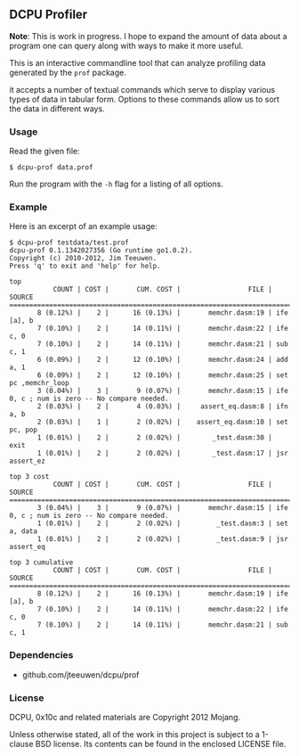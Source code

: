 ## DCPU Profiler

**Note**: This is work in progress. I hope to expand the amount of data about
a program one can query along with ways to make it more useful.

This is an interactive commandline tool that can analyze profiling data
generated by the `prof` package.

it accepts a number of textual commands which serve to display various
types of data in tabular form. Options to these commands allow us to
sort the data in different ways.

### Usage

Read the given file:

    $ dcpu-prof data.prof

Run the program with the `-h` flag for a listing of all options.


### Example

Here is an excerpt of an example usage:

	$ dcpu-prof testdata/test.prof 
	dcpu-prof 0.1.1342027356 (Go runtime go1.0.2).
	Copyright (c) 2010-2012, Jim Teeuwen.
	Press 'q' to exit and 'help' for help.
    
	top
		       COUNT | COST |       CUM. COST |                 FILE | SOURCE
	============================================================================
		   8 (0.12%) |    2 |      16 (0.13%) |       memchr.dasm:19 | ife [a], b
		   7 (0.10%) |    2 |      14 (0.11%) |       memchr.dasm:22 | ife c, 0
		   7 (0.10%) |    2 |      14 (0.11%) |       memchr.dasm:21 | sub c, 1
		   6 (0.09%) |    2 |      12 (0.10%) |       memchr.dasm:24 | add a, 1
		   6 (0.09%) |    2 |      12 (0.10%) |       memchr.dasm:25 | set pc ,memchr_loop
		   3 (0.04%) |    3 |       9 (0.07%) |       memchr.dasm:15 | ife 0, c ; num is zero -- No compare needed.
		   2 (0.03%) |    2 |       4 (0.03%) |     assert_eq.dasm:8 | ifn a, b
		   2 (0.03%) |    1 |       2 (0.02%) |    assert_eq.dasm:10 | set pc, pop
		   1 (0.01%) |    2 |       2 (0.02%) |        _test.dasm:30 | exit
		   1 (0.01%) |    2 |       2 (0.02%) |        _test.dasm:17 | jsr assert_ez
	
	top 3 cost
		       COUNT | COST |       CUM. COST |                 FILE | SOURCE
	============================================================================
		   3 (0.04%) |    3 |       9 (0.07%) |       memchr.dasm:15 | ife 0, c ; num is zero -- No compare needed.
		   1 (0.01%) |    2 |       2 (0.02%) |         _test.dasm:3 | set a, data
		   1 (0.01%) |    2 |       2 (0.02%) |         _test.dasm:9 | jsr assert_eq
	
	top 3 cumulative
		       COUNT | COST |       CUM. COST |                 FILE | SOURCE
	============================================================================
		   8 (0.12%) |    2 |      16 (0.13%) |       memchr.dasm:19 | ife [a], b
		   7 (0.10%) |    2 |      14 (0.11%) |       memchr.dasm:22 | ife c, 0
		   7 (0.10%) |    2 |      14 (0.11%) |       memchr.dasm:21 | sub c, 1



### Dependencies

* github.com/jteeuwen/dcpu/prof


### License

DCPU, 0x10c and related materials are Copyright 2012 Mojang.

Unless otherwise stated, all of the work in this project is subject to a
1-clause BSD license. Its contents can be found in the enclosed LICENSE file.
